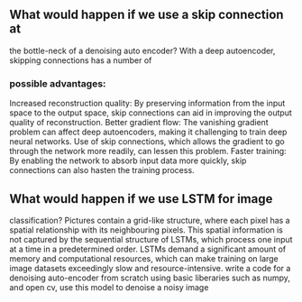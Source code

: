 ## What would happen if we use a skip connection at 
the bottle-neck of a denoising auto encoder?
With a deep autoencoder, skipping connections has a number of 
### possible advantages:
Increased reconstruction quality: By preserving information from 
the input space to the output space, skip connections can aid in 
improving the output quality of reconstruction.
Better gradient flow: The vanishing gradient problem can affect 
deep autoencoders, making it challenging to train deep neural 
networks. Use of skip connections, which allows the gradient to 
go through the network more readily, can lessen this problem.
Faster training: By enabling the network to absorb input data 
more quickly, skip connections can also hasten the training 
process.
## What would happen if we use LSTM for image 
classification?
Pictures contain a grid-like structure, where each pixel has a spatial 
relationship with its neighbouring pixels. This spatial information is not 
captured by the sequential structure of LSTMs, which process one input 
at a time in a predetermined order.
LSTMs demand a significant amount of memory and computational 
resources, which can make training on large image datasets exceedingly 
slow and resource-intensive.
write a code for a denoising auto-encoder from 
scratch using basic liberaries such as numpy, and 
open cv, use this model to denoise a noisy image 
